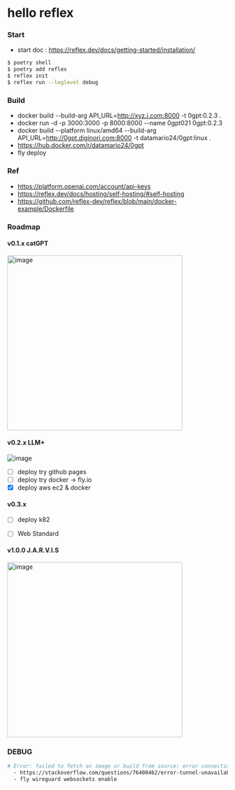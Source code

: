 # hello reflex

### Start
- start doc : https://reflex.dev/docs/getting-started/installation/
```bash
$ poetry shell
$ poetry add reflex
$ reflex init
$ reflex run --loglevel debug
```

### Build
- docker build --build-arg API_URL=http://xyz.i.com:8000 -t 0gpt:0.2.3 .
- docker run -d -p 3000:3000 -p 8000:8000 --name 0gpt021 0gpt:0.2.3
- docker build --platform linux/amd64 --build-arg API_URL=http://0gpt.diginori.com:8000 -t datamario24/0gpt:linux .
- https://hub.docker.com/r/datamario24/0gpt
- fly deploy

### Ref
- https://platform.openai.com/account/api-keys
- https://reflex.dev/docs/hosting/self-hosting/#self-hosting
- https://github.com/reflex-dev/reflex/blob/main/docker-example/Dockerfile

### Roadmap
#### v0.1.x catGPT
<img width="400" alt="image" src="https://github.com/becky2sawyer/hello-reflex/assets/10396850/ad01ae1d-fc4c-4441-97ff-a57bbc140006">

#### v0.2.x LLM+
![image](https://github.com/becky2sawyer/hello-reflex/assets/10396850/17d887e5-3767-4c2a-bfd5-4728eef5c846)
- [ ] deploy try github pages
- [ ] deploy try docker -> fly.io
- [x] deploy aws ec2 & docker

#### v0.3.x
- [ ] deploy k82
- [ ] Web Standard


#### v1.0.0 J.A.R.V.I.S
<img width="400" alt="image" src="https://www.diamandis.com/hubfs/iron_man_img.jpg">


### DEBUG
```bash
# Error: failed to fetch an image or build from source: error connecting to docker: failed building options: failed probing "personal": context deadline exceeded
  - https://stackoverflow.com/questions/76400462/error-tunnel-unavailable-failed-probing-personal-context-deadline-exceeded
  - fly wireguard websockets enable

```
